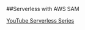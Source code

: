 ##Serverless with AWS SAM

[YouTube Serverless Series](https://www.youtube.com/watch?v=EL8rotQYNAc&list=PLBXIE6LEHKLcAYKsfdsp_u9hkQXxgMrNM)

